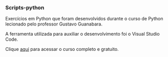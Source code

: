 ### Scripts-python
 
Exercícios em Python que foram desenvolvidos durante o curso de Python lecionado pelo professor Gustavo Guanabara.

A ferramenta utilizada para auxiliar o desenvolvimento foi o Visual Studio Code.

Clique [aqui](https://www.youtube.com/watch?v=S9uPNppGsGo&list=PLvE-ZAFRgX8hnECDn1v9HNTI71veL3oW0)  para acessar o curso completo e gratuito.
